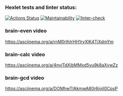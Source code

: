 ### Hexlet tests and linter status:
[![Actions Status](https://github.com/Syrupred/frontend-project-lvl1/workflows/hexlet-check/badge.svg)](https://github.com/Syrupred/frontend-project-lvl1/actions)
[![Maintainability](https://api.codeclimate.com/v1/badges/a99a88d28ad37a79dbf6/maintainability)](https://codeclimate.com/github/Syrupred/frontend-project-lvl1)
[![linter-check](https://github.com/Syrupred/frontend-project-lvl1/actions/workflows/linter-check.yml/badge.svg)](https://github.com/Syrupred/frontend-project-lvl1/actions/workflows/linter-check.yml)
### brain-even video
https://asciinema.org/a/rnM0rIhIrHH1ryXlK4TiXdmYm
### brain-calc video
https://asciinema.org/a/4nyiTdXjbMMxd5yu9k8aXvwZz
### brain-gcd video
https://asciinema.org/a/DOMhwTlAkmwA80r6jojI0CpsP